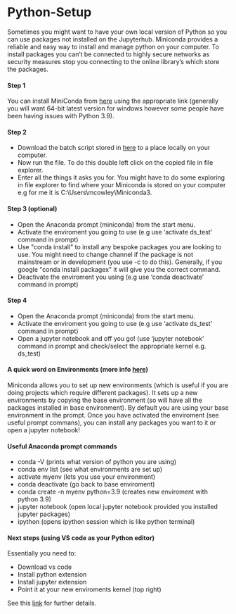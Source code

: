 

# Python-Setup

Sometimes you might want to have your own local version of Python so you can use packages not installed on the Jupyterhub.
Miniconda provides a reliable and easy way to install and manage python on your computer.
To install packages you can’t be connected to highly secure networks as security measures stop you connecting to the online library’s which store the packages.  

#### Step 1  
You can install MiniConda from <a href="https://docs.conda.io/en/latest/miniconda.html" target="_blank">here</a> using the appropriate link (generally you will want 64-bit latest version for windows however some people have been having issues with Python 3.9).
#### Step 2 
- Download the batch script stored in <a href="https://github.com/mcow7j/Python-Setup/blob/main/setup_python_env%20v0.4.bat" download>here</a> to a place locally on your computer.
- Now run the file. To do this double left click on the copied file in file explorer.
- Enter all the things it asks you for. You might have to do some exploring in file explorer to find where your Miniconda is stored on your computer e.g for me it is C:\Users\mcowley\Miniconda3.
#### Step 3 (optional)
- Open the Anaconda prompt (miniconda) from the start menu.
- Activate the enviroment you going to use (e.g use ‘activate ds_test’ command in prompt)
- Use "conda install" to install any bespoke packages you are looking to use. You might need to change channel if the package is not mainstream or in development (you use -c to do this). Generally, if you google "conda install packagex" it will give you the correct command.
- Deactivate the enviroment you using (e.g use ‘conda deactivate’ command in prompt)
#### Step 4
- Open the Anaconda prompt (miniconda) from the start menu.
- Activate the enviroment you going to use (e.g use ‘activate ds_test’ command in prompt)
- Open a jupyter notebook and off you go! (use ‘jupyter notebook’ command in prompt and check/select the appropriate kernel e.g. ds_test)

#### A quick word on Environments (more info [here](https://conda.io/projects/conda/en/latest/user-guide/tasks/manage-environments.html#creating-an-environment-with-commands))

Miniconda allows you to set up new environments (which is useful if you are doing projects which require different packages).  It sets up a new environments by copying the base environment (so will have all the packages installed in base environment).
By default you are using your base environment in the prompt. Once you have activated the enviroment (see useful prompt commans), you can install any packages you want to it or open a jupyter notebook!

#### Useful Anaconda prompt commands
- conda -V (prints what version of python you are using)
- conda env list (see what environments are set up)
- activate myenv (lets you use your environment)
- conda deactivate (go back to base enviroment)
- conda create -n myenv python=3.9 (creates new enviroment with python 3.9)   
- jupyter notebook (open local jupyter notebook provided you installed jupyter packages)
- ipython (opens ipython session which is like python terminal)

#### Next steps (using VS code as your Python editor)

Essentially you need to:
 
- Download vs code
- Install python extension
- Install jupyter extension
- Point it at your new enviroments kernel (top right)

See this <a href="https://blog.openthreatresearch.com/first_jupyter_notebook_vscode" target="_blank">link</a> for further details. 
